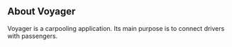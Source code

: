
## About Voyager

Voyager is a carpooling application. Its main purpose is to connect drivers with passengers.
